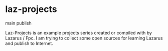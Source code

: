 # laz-projects
main publish

Laz-Projects is an example projects series created or compiled with by Lazarus / Fpc.
I am trying to collect some open sources for learning Lazarus and publish to Internet.
